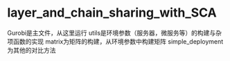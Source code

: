 # layer_and_chain_sharing_with_SCA

Gurobi是主文件，从这里运行
utils是环境参数（服务器，微服务等）的构建与杂项函数的实现
matrix为矩阵的构建，从环境参数中构建矩阵
simple_deployment为其他的对比方法
